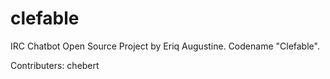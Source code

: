 clefable
========

IRC Chatbot
Open Source Project by Eriq Augustine.
Codename "Clefable".

Contributers:
chebert
